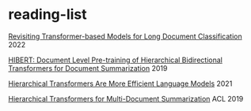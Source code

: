# reading-list

[Revisiting Transformer-based Models for Long Document Classification](https://arxiv.org/abs/2204.06683) 2022

[HIBERT: Document Level Pre-training of Hierarchical Bidirectional Transformers for Document Summarization](https://arxiv.org/abs/1905.06566) 2019

[Hierarchical Transformers Are More Efficient Language Models](https://arxiv.org/abs/2110.13711) 2021

[Hierarchical Transformers for Multi-Document Summarization](https://arxiv.org/abs/1905.13164) ACL 2019
